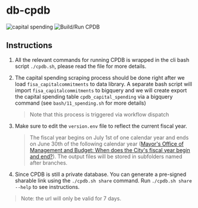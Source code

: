 # db-cpdb

![capital spending](https://github.com/NYCPlanning/db-cpdb/workflows/capital%20spending/badge.svg) ![Build/Run CPDB](https://github.com/NYCPlanning/db-cpdb/workflows/CI%20test/badge.svg)

## Instructions

1. All the relevant commands for running CPDB is wrapped in the cli bash script `./cpdb.sh`, please read the file for more details.
2. The capital spending scraping process should be done right after we load `fisa_capitalcommitments` to data library. A separate bash script will import  `fisa_capitalcommitments` to bigquery and we will create export the capital spending table `cpdb_capital_spending` via a bigquery command (see `bash/11_spending.sh` for more details)

    > Note that this process is triggered via workflow dispatch

3. Make sure to edit the `version.env` file to reflect the current fiscal year.

    > The fiscal year begins on July 1st of one calendar year and ends on June 30th of the following calendar year ([Mayor's Office of Management and Budget: When does the City's fiscal year begin and end?](https://www1.nyc.gov/site/omb/faq/frequently-asked-questions.page#:~:text=The%20fiscal%20year%20begins%20on,of%20the%20following%20calendar%20year)).
    > The output files will be stored in subfolders named after branches.

4. Since CPDB is still a private database. You can generate a pre-signed sharable link using the `./cpdb.sh share` command. Run `./cpdb.sh share --help` to see instructions.

> Note: the url will only be valid for 7 days.
